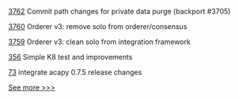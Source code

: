 
[3762](https://github.com/hyperledger/fabric/pull/3762) Commit path changes for private data purge (backport #3705)

[3760](https://github.com/hyperledger/fabric/pull/3760) Orderer v3: remove solo from orderer/consensus

[3759](https://github.com/hyperledger/fabric/pull/3759) Orderer v3: clean solo from integration framework

[356](https://github.com/hyperledger-labs/fablo/pull/356) Simple K8 test and improvements

[73](https://github.com/hyperledger-labs/acapy-java-client/pull/73) integrate acapy 0.7.5 release changes


[See more >>>](https://start-here.hyperledger.org/pull-requests)
